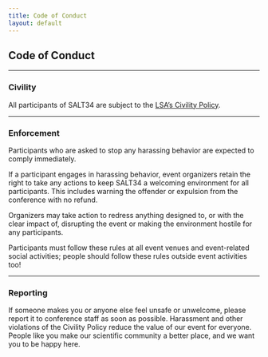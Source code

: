 ```yaml
---
title: Code of Conduct
layout: default
---
```


## Code of Conduct

<hr/>

### Civility

All participants of SALT34 are subject to the [LSA’s Civility Policy](https://www.linguisticsociety.org/content/lsa-civility-policy). 

<hr/>

### Enforcement

Participants who are asked to stop any harassing behavior are expected to comply immediately.

If a participant engages in harassing behavior, event organizers retain the right to take any actions to keep SALT34 a welcoming environment for all participants. This includes warning the offender or expulsion from the conference with no refund.

Organizers may take action to redress anything designed to, or with the clear impact of, disrupting the event or making the environment hostile for any participants.

Participants must follow these rules at all event venues and event-related social activities; people should follow these rules outside event activities too!

<hr/>

### Reporting

If someone makes you or anyone else feel unsafe or unwelcome, please report it to conference staff as soon as possible. Harassment and other violations of the Civility Policy reduce the value of our event for everyone. People like you make our scientific community a better place, and we want you to be happy here.